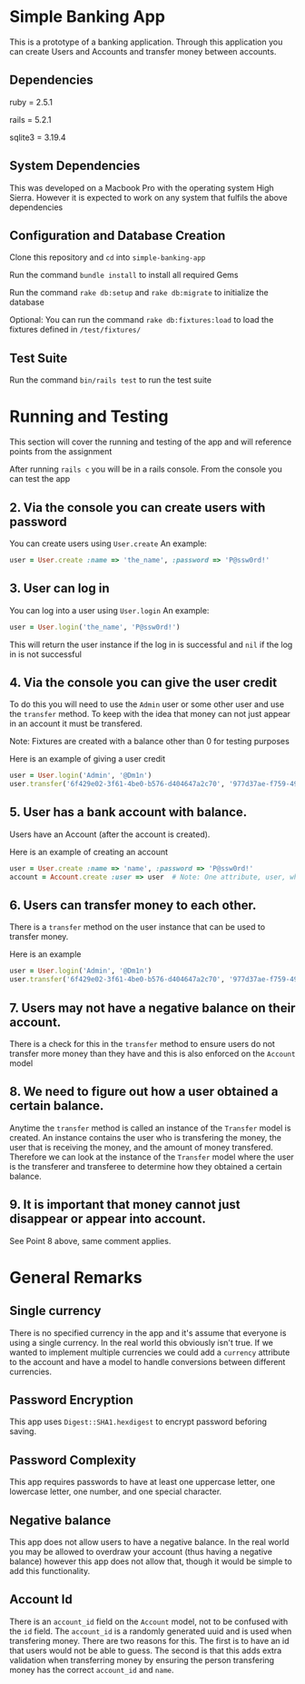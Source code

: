 # Simple Banking App

This is a prototype of a banking application.  Through this application you can create Users and Accounts and transfer money between accounts.

## Dependencies

ruby = 2.5.1

rails = 5.2.1

sqlite3 = 3.19.4

## System Dependencies

This was developed on a Macbook Pro with the operating system High Sierra.  However it is expected to work on any system that fulfils the above dependencies

## Configuration and Database Creation

Clone this repository and `cd` into `simple-banking-app`

Run the command `bundle install` to install all required Gems

Run the command `rake db:setup` and `rake db:migrate` to initialize the database

Optional: You can run the command `rake db:fixtures:load` to load the fixtures defined in `/test/fixtures/`

## Test Suite

Run the command `bin/rails test` to run the test suite


# Running and Testing

This section will cover the running and testing of the app and will reference points from the assignment

After running `rails c` you will be in a rails console.  From the console you can test the app

## 2. Via the console you can create users with password

You can create users using `User.create`
An example:
```ruby
user = User.create :name => 'the_name', :password => 'P@ssw0rd!'
```

## 3. User can log in

You can log into a user using `User.login` 
An example:
```ruby
user = User.login('the_name', 'P@ssw0rd!')
```

This will return the user instance if the log in is successful and `nil` if the log in is not successful

## 4. Via the console you can give the user credit

To do this you will need to use the `Admin` user or some other user and use the `transfer` method.  To keep with the idea that money can not just appear in an account it must be transfered.  

Note: Fixtures are created with a balance other than 0 for testing purposes

Here is an example of giving a user credit
```ruby
user = User.login('Admin', '@Dm1n')
user.transfer('6f429e02-3f61-4be0-b576-d404647a2c70', '977d37ae-f759-49c6-af79-0be1e39e75e5', 'Shea', 10)
```

## 5. User has a bank account with balance.

Users have an Account (after the account is created).

Here is an example of creating an account
```ruby
user = User.create :name => 'name', :password => 'P@ssw0rd!'
account = Account.create :user => user  # Note: One attribute, user, which expects a User instance
```

## 6. Users can transfer money to each other.

There is a `transfer` method on the user instance that can be used to transfer money.

Here is an example
```ruby
user = User.login('Admin', '@Dm1n')
user.transfer('6f429e02-3f61-4be0-b576-d404647a2c70', '977d37ae-f759-49c6-af79-0be1e39e75e5', 'Shea', 10)
``` 

## 7. Users may not have a negative balance on their account.

There is a check for this in the `transfer` method to ensure users do not transfer more money than they have and this is also enforced on the `Account` model

## 8. We need to figure out how a user obtained a certain balance.

Anytime the `transfer` method is called an instance of the `Transfer` model is created.  An instance contains the user who is transfering the money, the user that is receiving the money, and the amount of money transfered.  Therefore we can look at the instance of the `Transfer` model where the user is the transferer and transferee to determine how they obtained a certain balance. 

## 9. It is important that money cannot just disappear or appear into account.

See Point 8 above, same comment applies.


# General Remarks 

## Single currency

There is no specified currency in the app and it's assume that everyone is using a single currency.  In the real world this obviously isn't true. If we wanted to implement multiple currencies we could add a `currency` attribute to the account and have a model to handle conversions between different currencies.

## Password Encryption

This app uses `Digest::SHA1.hexdigest` to encrypt password beforing saving.

## Password Complexity

This app requires passwords to have at least one uppercase letter, one lowercase letter, one number, and one special character.

## Negative balance

This app does not allow users to have a negative balance.  In the real world you may be allowed to overdraw your account (thus having a negative balance) however this app does not allow that, though it would be simple to add this functionality.

## Account Id

There is an `account_id` field on the `Account` model, not to be confused with the `id` field.  The `account_id` is a randomly generated uuid and is used when transfering money.  There are two reasons for this.  The first is to have an id that users would not be able to guess.  The second is that this adds extra validation when transferring money by ensuring the person transfering money has the correct `account_id` and `name`.  
